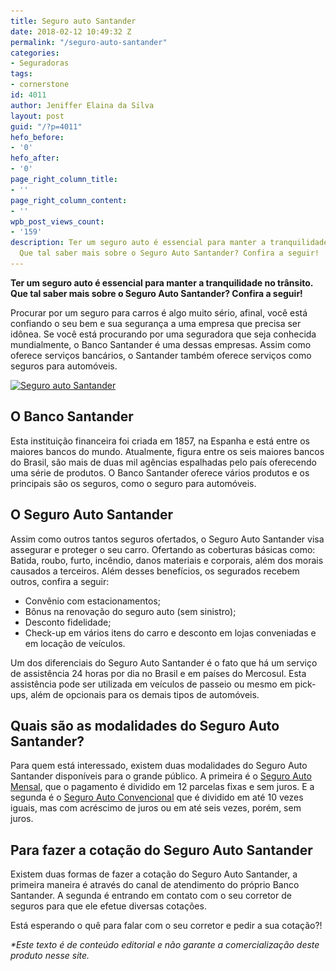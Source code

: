```yaml
---
title: Seguro auto Santander
date: 2018-02-12 10:49:32 Z
permalink: "/seguro-auto-santander"
categories:
- Seguradoras
tags:
- cornerstone
id: 4011
author: Jeniffer Elaina da Silva
layout: post
guid: "/?p=4011"
hefo_before:
- '0'
hefo_after:
- '0'
page_right_column_title:
- ''
page_right_column_content:
- ''
wpb_post_views_count:
- '159'
description: Ter um seguro auto é essencial para manter a tranquilidade no trânsito.
  Que tal saber mais sobre o Seguro Auto Santander? Confira a seguir!
---
```


**Ter um seguro auto é essencial para manter a tranquilidade no trânsito. Que tal saber mais sobre o Seguro Auto Santander? Confira a seguir!**

Procurar por um seguro para carros é algo muito sério, afinal, você está confiando o seu bem e sua segurança a uma empresa que precisa ser idônea. Se você está procurando por uma seguradora que seja conhecida mundialmente, o Banco Santander é uma dessas empresas. Assim como oferece serviços bancários, o Santander também oferece serviços como seguros para automóveis.

[<img class="aligncenter wp-image-4012 size-large" title="Seguro auto Santander" src="/wp-content/uploads/2018/02/seguro-auto-santander-700x404.jpg" alt="Seguro auto Santander" width="700" height="404" srcset="/wp-content/uploads/2018/02/seguro-auto-santander-700x404.jpg 700w, /wp-content/uploads/2018/02/seguro-auto-santander-250x144.jpg 250w, /wp-content/uploads/2018/02/seguro-auto-santander-768x443.jpg 768w, /wp-content/uploads/2018/02/seguro-auto-santander-120x69.jpg 120w, /wp-content/uploads/2018/02/seguro-auto-santander.jpg 1176w" sizes="(max-width: 700px) 100vw, 700px" />](/wp-content/uploads/2018/02/seguro-auto-santander.jpg)

## O Banco Santander

Esta instituição financeira foi criada em 1857, na Espanha e está entre os maiores bancos do mundo. Atualmente, figura entre os seis maiores bancos do Brasil, são mais de duas mil agências espalhadas pelo país oferecendo uma série de produtos. O Banco Santander oferece vários produtos e os principais são os seguros, como o seguro para automóveis.

## O Seguro Auto Santander

Assim como outros tantos seguros ofertados, o Seguro Auto Santander visa assegurar e proteger o seu carro. Ofertando as coberturas básicas como: Batida, roubo, furto, incêndio, danos materiais e corporais, além dos morais causados a terceiros. Além desses benefícios, os segurados recebem outros, confira a seguir:

  * Convênio com estacionamentos;
  * Bônus na renovação do seguro auto (sem sinistro);
  * Desconto fidelidade;
  * Check-up em vários itens do carro e desconto em lojas conveniadas e em locação de veículos.

Um dos diferenciais do Seguro Auto Santander é o fato que há um serviço de assistência 24 horas por dia no Brasil e em países do Mercosul. Esta assistência pode ser utilizada em veículos de passeio ou mesmo em pick-ups, além de opcionais para os demais tipos de automóveis.

## Quais são as modalidades do Seguro Auto Santander?

Para quem está interessado, existem duas modalidades do Seguro Auto Santander disponíveis para o grande público. A primeira é o <a href="/tudo-sobre-seguro-auto-mensal" target="_blank" rel="noopener">Seguro Auto Mensal</a>, que o pagamento é dividido em 12 parcelas fixas e sem juros. E a segunda é o <a href="/seguro-convencional-de-12-meses" target="_blank" rel="noopener">Seguro Auto Convencional</a> que é dividido em até 10 vezes iguais, mas com acréscimo de juros ou em até seis vezes, porém, sem juros.

## Para fazer a cotação do Seguro Auto Santander

Existem duas formas de fazer a cotação do Seguro Auto Santander, a primeira maneira é através do canal de atendimento do próprio Banco Santander. A segunda é entrando em contato com o seu corretor de seguros para que ele efetue diversas cotações.

Está esperando o quê para falar com o seu corretor e pedir a sua cotação?!

_*Este texto é de conteúdo editorial e não garante a comercialização deste produto nesse site._